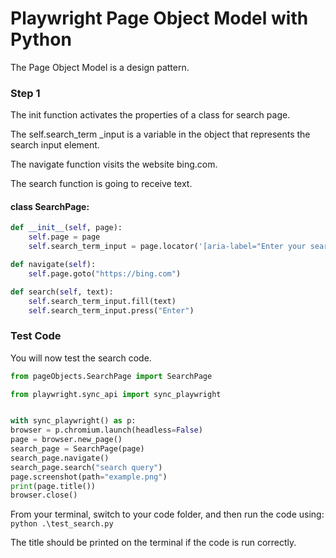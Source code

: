 # Playwright Page Object Model with Python
The Page Object Model is a design pattern.

### Step 1
The init function activates the properties of a class for search page.

The self.search_term _input is a variable in the object that represents the search input element.

The navigate function visits the website bing.com.

The search function is going to receive text.

#### class SearchPage:
```py
def __init__(self, page):
    self.page = page
    self.search_term_input = page.locator('[aria-label="Enter your search term"]')``

def navigate(self):
    self.page.goto("https://bing.com")

def search(self, text):
    self.search_term_input.fill(text)
    self.search_term_input.press("Enter")
```
        
### Test Code

You will now test the search code.
```py
from pageObjects.SearchPage import SearchPage

from playwright.sync_api import sync_playwright


with sync_playwright() as p:
browser = p.chromium.launch(headless=False)
page = browser.new_page()
search_page = SearchPage(page)
search_page.navigate()
search_page.search("search query")
page.screenshot(path="example.png")
print(page.title())
browser.close() 
```
From your terminal, switch to your code folder, and then run the code using: `python .\test_search.py`

The title should be printed on the terminal if the code is run correctly.
